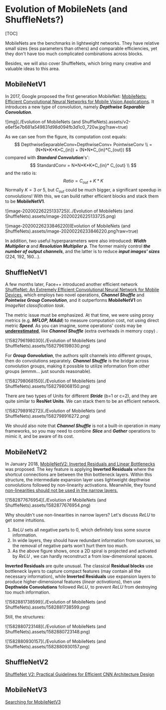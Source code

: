 # Evolution of MobileNets (and ShuffleNets?)

[TOC]

MobileNets are the benchmarks in lightweight networks.  They have relative small sizes (less parameters than others) and comparable efficiencies, yet they don't have too much complicated combinations across blocks.

Besides, we will also cover ShuffleNets, which bring many creative and valuable ideas to this area.

## MobileNetV1

In 2017, Google proposed the first generation MobileNet: [MobileNets: Efficient Convolutional Neural Networks for Mobile Vision Applications](https://arxiv.org/abs/1704.04861). It introduces a new type of convolution, namely  ***Depthwise Separable Convolution***. 

![img](./Evolution of MobileNets (and ShuffleNets).assets/v2-e6ef5e7b681a549831d98d094fb3d1c0_720w.jpg?raw=true)

As we can see from the figure, its computation cost equals: 
$$
DepthwiseSeparableConv=DepthwiseConv+ PointwiseConv \\
= (N*N*K*K*C_{in}) + (N*N*C_{in}*C_{out})
$$
compared with ***Standard Convolution***'s': 
$$
StandardConv = N*N*K*K*C_{in}* C_{out} \\
$$
and the ratio is:
$$
Ratio=  C_{out} + K * K
$$
Normally $K=3\ or \ 5$, but $C_{out}$ could be much bigger, a significant speedup in convolutions!  With this, we can build rather efficient blocks and stack them to be **MobileNetV1**.

![image-20200226225133725](../Evolution of MobileNets (and ShuffleNets).assets/image-20200226225133725.png)

![image-20200226233846220](Evolution of MobileNets (and ShuffleNets).assets/image-20200226233846220.png?raw=true)

In addition,  two useful hyperparameters were also introduced:  ***Width Multiplier* $\alpha$** and ***Resolution Multiplier* $\rho$**. The former mainly control ***the number of output channels***, and the latter is to reduce ***input images' sizes*** (224, 192, 160...).



## ShuffleNetV1


A few months later, Face++ introduced another efficient network [ShuffleNet: An Extremely Efficient Convolutional Neural Network for Mobile Devices](https://arxiv.org/abs/1707.01083), which employs two novel operations, ***Channel Shuffle*** and  ***Pointwise Group Convolution***, and it  outperforms **MobileNetV1** on *ImageNet classification task*.

The metric issue must be emphasized. At that time, we were using proxy metrics (e.g. ***MFLOP, MAdd***) to measure computation cost, not using direct metric ***Speed***.  As you can imagine, some operations' costs may be **<u>underestimated</u>**, like ***Channel Shuffle*** (extra overheads in memory copy) . 

![1582796198030](./Evolution of MobileNets (and ShuffleNets).assets/1582796198030.png)

For ***Group Gonvolution***, the authors split channels into different groups, then do convolutions separately. ***Channel Shuffle*** is the bridge across convolution groups,  making it possible to utilize information from other groups (emmm... just sounds reasonable).

![1582798068150](./Evolution of MobileNets (and ShuffleNets).assets/1582798068150.png)

There are two types of Units for different ***Stride*** (b=1 or c=2), and they are quite similar to **ResNet Units**. We can stack them to be an efficient network.

![1582798916272](./Evolution of MobileNets (and ShuffleNets).assets/1582798916272.png)

We should also note that ***Channel Shuffle*** is not a built-in operation in many frameworks, so you may need to combine ***Slice*** and ***Gather*** operations to mimic it, and be aware of its cost. 



## MobileNetV2

In January 2018,  [MobileNetV2: Inverted Residuals and Linear Bottlenecks](https://arxiv.org/abs/1801.04381)  was proposed.  The key feature is applying **Inverted Residuals** where the shortcut connections are between the thin bottleneck layers.  Within this structure,  the intermediate expansion layer uses lightweight depthwise convolutions followed by non-linearity activations. Meanwhile, they found <u>non-linearities should not be used in the narrow layers.</u>

![1582877676954](./Evolution of MobileNets (and ShuffleNets).assets/1582877676954.png)

Why shouldn't use non-linearities in narrow layers?  Let's discuss *ReLU* to get some intuitions.  

1.  *ReLU* sets all negative parts to $0$,  which definitely  loss some source information.
2. In wide layers,  they should have redundant  information from sources,  so the removal of negative parts won't hurt them too much.
3. As the above figure shows, once a 2D spiral is projected and  activated by *ReLU* , we can hardly reconstruct a from low-dimensional spaces.

**Inverted Residuals** are quite unusual. The classical **Residual blocks** use bottleneck layers to capture compact features (may contain all the necessary information),  while **Inverted Residuals** use expansion layers to produce higher-dimensional features (*linear activations*), then use **Depthwide Convolutions** followed *ReLU*, to prevent *ReLU* from destroying too much information.

![1582881738599](./Evolution of MobileNets (and ShuffleNets).assets/1582881738599.png)

Still, the structures: 

![1582880723148](./Evolution of MobileNets (and ShuffleNets).assets/1582880723148.png)

![1582880930157](./Evolution of MobileNets (and ShuffleNets).assets/1582880930157.png)

## ShuffleNetV2

[ShuffleNet V2: Practical Guidelines for Efficient CNN Architecture Design](https://arxiv.org/abs/1807.11164)



## MobileNetV3

[Searching for MobileNetV3](https://arxiv.org/abs/1905.02244)


